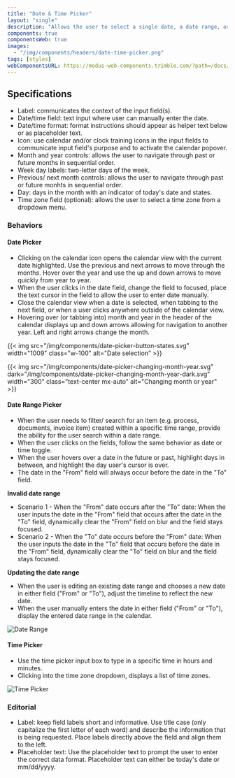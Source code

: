 ```yaml
---
title: "Date & Time Picker"
layout: "single"
description: "Allows the user to select a single date, a date range, or time."
components: true
componentsWeb: true
images:
  - "/img/components/headers/date-time-picker.png"
tags: [styles]
webComponentsURL: https://modus-web-components.trimble.com/?path=/docs/user-inputs-date-picker--default
---
```


## Specifications

- Label: communicates the context of the input field(s).
- Date/time field: text input where user can manually enter the date.
- Date/time format: format instructions should appear as helper text below or as placeholder text.
- Icon: use calendar and/or clock training icons in the input fields to communicate input field's purpose and to activate the calendar popover.
- Month and year controls: allows the user to navigate through past or future months in sequential order.
- Week day labels: two-letter days of the week.
- Previous/ next month controls: allows the user to navigate through past or future monhts in sequential order.
- Day: days in the month with an indicator of today's date and states.
- Time zone field (optional): allows the user to select a time zone from a dropdown menu.

### Behaviors

#### Date Picker

- Clicking on the calendar icon opens the calendar view with the current date highlighted. Use the previous and next arrows to move through the months. Hover over the year and use the up and down arrows to move quickly from year to year.
- When the user clicks in the date field, change the field to focused, place the text cursor in the field to allow the user to enter date manually.
- Close the calendar view when a date is selected, when tabbing to the next field, or when a user clicks anywhere outside of the calendar view.
- Hovering over (or tabbing into) month and year in the header of the calendar displays up and down arrows allowing for navigation to another year. Left and right arrows change the month.

<div>

</div>

{{< img src="/img/components/date-picker-button-states.svg" width="1009" class="w-100" alt="Date selection" >}}

{{< img src="/img/components/date-picker-changing-month-year.svg" dark="/img/components/date-picker-changing-month-year-dark.svg" width="300" class="text-center mx-auto" alt="Changing month or year" >}}

#### Date Range Picker

- When the user needs to filter/ search for an item (e.g. process, documents, invoice item) created within a specific time range, provide the ability for the user search within a date range.
- When the user clicks on the fields, follow the same behavior as date or time toggle.
- When the user hovers over a date in the future or past, highlight days in between, and highlight the day user's cursor is over.
- The date in the "From" field will always occur before the date in the "To" field.

**Invalid date range**

- Scenario 1 - When the "From" date occurs after the "To" date: When the user inputs the date in the "From" field that occurs after the date in the "To" field, dynamically clear the "From" field on blur and the field stays focused.
- Scenario 2 - When the "To" date occurs before the "From" date: When the user inputs the date in the "To" field that occurs before the date in the "From" field, dynamically clear the "To" field on blur and the field stays focused.

**Updating the date range**

- When the user is editing an existing date range and chooses a new date in either field ("From" or "To"), adjust the timeline to reflect the new date.
- When the user manually enters the date in either field ("From" or "To"), display the entered date range in the calendar.

![Date Range](/img/components/date-range-picker.png)

<style>
[data-bs-theme="dark"] img[src="/img/components/date-range-picker.png"] {
 content: url(/img/components/date-range-picker-dark.png);
}
</style>

#### Time Picker

- Use the time picker input box to type in a specific time in hours and minutes.
- Clicking into the time zone dropdown, displays a list of time zones.

![Time Picker](/img/components/time-picker.png)

<style>
[data-bs-theme="dark"] img[src="/img/components/time-picker.png"] {
 content: url(/img/components/time-picker-dark.png);
}
</style>

### Editorial

- Label: keep field labels short and informative. Use title case (only capitalize the first letter of each word) and describe the information that is being requested. Place labels directly above the field and align them to the left.
- Placeholder text: Use the placeholder text to prompt the user to enter the correct data format. Placeholder text can either be today's date or mm/dd/yyyy.
